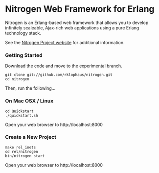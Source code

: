 # Nitrogen Web Framework for Erlang

Nitrogen is an Erlang-based web framework that allows you to develop
infinitely scaleable, Ajax-rich web applications using a pure Erlang 
technology stack.

See the [Nitrogen Project website](http://nitrogenproject.com) for
additional information.

### Getting Started

Download the code and move to the experimental branch.

    git clone git://github.com/rklophaus/nitrogen.git
    cd nitrogen

Then, run the following...

### On Mac OSX / Linux

    cd Quickstart 
    ./quickstart.sh

Open your web browser to http://localhost:8000

### Create a New Project

    make rel_inets
    cd rel/nitrogen
    bin/nitrogen start

Open your web browser to http://localhost:8000